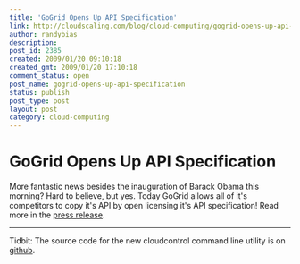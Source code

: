```yaml
---
title: 'GoGrid Opens Up API Specification'
link: http://cloudscaling.com/blog/cloud-computing/gogrid-opens-up-api-specification/
author: randybias
description: 
post_id: 2385
created: 2009/01/20 09:10:18
created_gmt: 2009/01/20 17:10:18
comment_status: open
post_name: gogrid-opens-up-api-specification
status: publish
post_type: post
layout: post
category: cloud-computing
---
```


# GoGrid Opens Up API Specification

More fantastic news besides the inauguration of Barack Obama this morning? Hard to believe, but yes. Today GoGrid allows all of it's competitors to copy it's API by open licensing it's API specification! Read more in the [press release](http://www.prweb.com/releases/GoGrid/OpenSpec/prweb1889224.htm). 

* * *

Tidbit: The source code for the new cloudcontrol command line utility is on [github](http://github.com/randybias/cloudcontrol/tree/master).